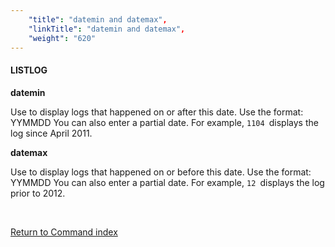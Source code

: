 ```yaml
---
    "title": "datemin and datemax",
    "linkTitle": "datemin and datemax",
    "weight": "620"
---
```

#### LISTLOG

****datemin****

Use to display logs that happened on or after this date. Use the format: YYMMDD You can also enter a partial date. For example, `1104 `displays the log since April 2011.

****datemax****

Use to display logs that happened on or before this date. Use the format: YYMMDD You can also enter a partial date. For example, `12 `displays the log prior to 2012.

 

[Return to Command index](../../)
